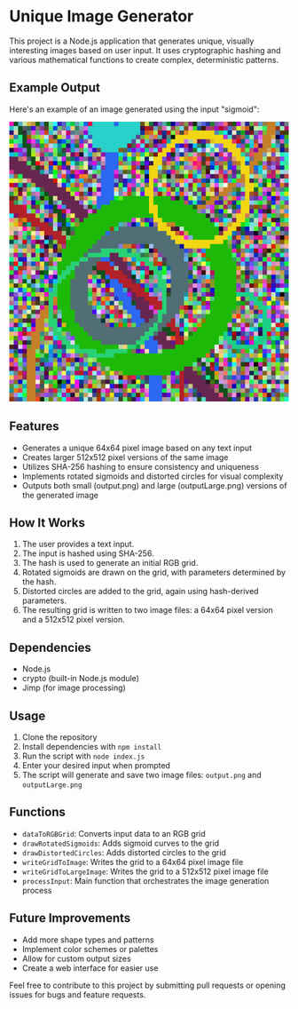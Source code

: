 # Unique Image Generator

This project is a Node.js application that generates unique, visually interesting images based on user input. It uses cryptographic hashing and various mathematical functions to create complex, deterministic patterns.

## Example Output

Here's an example of an image generated using the input "sigmoid":

![Example Output](./public/outputLarge.png)

## Features

- Generates a unique 64x64 pixel image based on any text input
- Creates larger 512x512 pixel versions of the same image
- Utilizes SHA-256 hashing to ensure consistency and uniqueness
- Implements rotated sigmoids and distorted circles for visual complexity
- Outputs both small (output.png) and large (outputLarge.png) versions of the generated image

## How It Works

1. The user provides a text input.
2. The input is hashed using SHA-256.
3. The hash is used to generate an initial RGB grid.
4. Rotated sigmoids are drawn on the grid, with parameters determined by the hash.
5. Distorted circles are added to the grid, again using hash-derived parameters.
6. The resulting grid is written to two image files: a 64x64 pixel version and a 512x512 pixel version.

## Dependencies

- Node.js
- crypto (built-in Node.js module)
- Jimp (for image processing)

## Usage

1. Clone the repository
2. Install dependencies with `npm install`
3. Run the script with `node index.js`
4. Enter your desired input when prompted
5. The script will generate and save two image files: `output.png` and `outputLarge.png`

## Functions

- `dataToRGBGrid`: Converts input data to an RGB grid
- `drawRotatedSigmoids`: Adds sigmoid curves to the grid
- `drawDistortedCircles`: Adds distorted circles to the grid
- `writeGridToImage`: Writes the grid to a 64x64 pixel image file
- `writeGridToLargeImage`: Writes the grid to a 512x512 pixel image file
- `processInput`: Main function that orchestrates the image generation process

## Future Improvements

- Add more shape types and patterns
- Implement color schemes or palettes
- Allow for custom output sizes
- Create a web interface for easier use

Feel free to contribute to this project by submitting pull requests or opening issues for bugs and feature requests.
